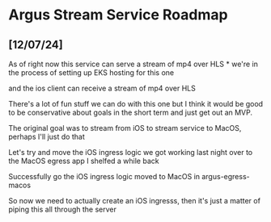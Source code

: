 # Argus Stream Service Roadmap 

## [12/07/24]

As of right now this service can serve a stream of mp4 over HLS
    * we're in the process of setting up EKS hosting for this one 

and the ios client can receive a stream of mp4 over HLS

There's a lot of fun stuff we can do with this one but I think it would be good to be conservative about goals in the short term and just get out an MVP. 

The original goal was to stream from iOS to stream service to MacOS, perhaps I'll just do that

Let's try and move the iOS ingress logic we got working last night over to the MacOS egress app I shelfed a while back

Successfully go the iOS ingress logic moved to MacOS in argus-egress-macos

So now we need to actually create an iOS ingresss, then it's just a matter of piping this all through the server 